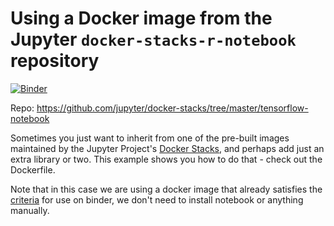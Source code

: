 # Using a Docker image from the Jupyter `docker-stacks-r-notebook` repository

[![Binder](https://mybinder.org/badge.svg)](https://mybinder.org/v2/gh/binder-oilgains/jupyter-stacks-r-notebook/main)

Repo: https://github.com/jupyter/docker-stacks/tree/master/tensorflow-notebook

Sometimes you just want to inherit from one of the pre-built images
maintained by the Jupyter Project's [Docker Stacks](https://github.com/jupyter/docker-stacks),
and perhaps add just an extra library or two. This example shows you how
to do that - check out the Dockerfile.

Note that in this case we are using a docker image that already satisfies
the [criteria](http://mybinder.readthedocs.io/en/latest/dockerfile.html#preparing-your-dockerfile)
for use on binder, we don't need to install notebook or anything manually.
